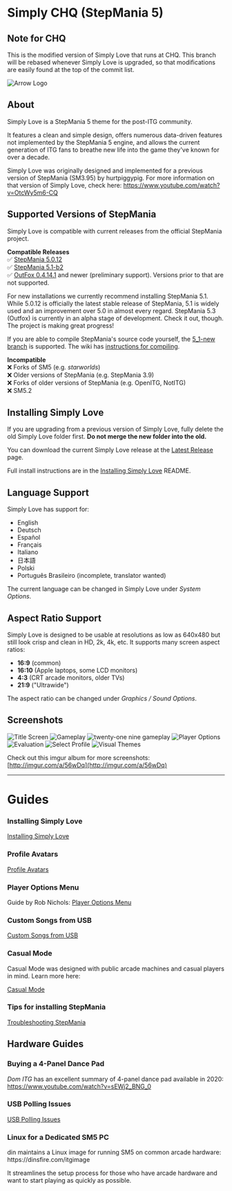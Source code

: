 # Simply CHQ (StepMania 5)

## Note for CHQ

This is the modified version of Simply Love that runs at CHQ. This branch will be rebased whenever Simply Love is upgraded, so that modifications are easily found at the top of the commit list.

![Arrow Logo](https://i.imgur.com/oZmxyGo.png)


## About

Simply Love is a StepMania 5 theme for the post-ITG community.

It features a clean and simple design, offers numerous data-driven features not implemented by the StepMania 5 engine, and allows the current generation of ITG fans to breathe new life into the game they've known for over a decade.

Simply Love was originally designed and implemented for a previous version of StepMania (SM3.95) by hurtpiggypig.  For more information on that version of Simply Love, check here:
https://www.youtube.com/watch?v=OtcWy5m6-CQ


## Supported Versions of StepMania

Simply Love is compatible with current releases from the official StepMania project.

**Compatible Releases**<br>
✅ [StepMania 5.0.12](https://github.com/stepmania/stepmania/releases/tag/v5.0.12)<br>
✅ [StepMania 5.1-b2](https://github.com/stepmania/stepmania/releases/tag/v5.1.0-b2)<br>
✅ [OutFox 0.4.14.1](https://projectoutfox.com/releases/0.4.14.1) and newer (preliminary support). Versions prior to that are not supported.<br>

For new installations we currently recommend installing StepMania 5.1. While
5.0.12 is officially the latest stable release of StepMania, 5.1 is widely used
and an improvement over 5.0 in almost every regard. StepMania 5.3 (Outfox) is
currently in an alpha stage of development. Check it out, though. The project
is making great progress!

If you are able to compile StepMania's source code yourself, the [5_1-new branch](https://github.com/stepmania/stepmania/tree/5_1-new/) is supported.  The wiki has [instructions for compiling](https://github.com/stepmania/stepmania/wiki/Compiling-StepMania).


**Incompatible**<br>
❌ Forks of SM5 (e.g. *starworlds*)<br>
❌ Older versions of StepMania (e.g. StepMania 3.9)<br>
❌ Forks of older versions of StepMania (e.g. OpenITG, NotITG)<br>
❌ SM5.2


## Installing Simply Love

If you are upgrading from a previous version of Simply Love, fully delete the old Simply Love folder first.  **Do not merge the new folder into the old.**

You can download the current Simply Love release at the [Latest Release](https://github.com/Simply-Love/Simply-Love-SM5/releases/latest) page.

Full install instructions are in the [Installing Simply Love](./Other/Documentation/InstallingSimplyLove-README.md) README.


## Language Support

Simply Love has support for:

  * English
  * Deutsch
  * Español
  * Français
  * Italiano
  * 日本語
  * Polski
  * Português Brasileiro (incomplete, translator wanted)

The current language can be changed in Simply Love under *System Options*.


## Aspect Ratio Support

Simply Love is designed to be usable at resolutions as low as 640x480 but still look crisp and clean in HD, 2k, 4k, etc.  It supports many screen aspect ratios:

  * <strong>16:9</strong> (common)
  * <strong>16:10</strong> (Apple laptops, some LCD monitors)
  * <strong>4:3</strong> (CRT arcade monitors, older TVs)
  * <strong>21:9</strong> ("Ultrawide")

The aspect ratio can be changed under *Graphics / Sound Options*.


## Screenshots

![Title Screen](https://i.imgur.com/txGZj2Ul.png)
![Gameplay](https://i.imgur.com/6PRBIHil.png)
![twenty-one nine gameplay](https://i.imgur.com/rl6WibDl.png)
![Player Options](https://i.imgur.com/Jk5A4LTl.png)
![Evaluation](https://i.imgur.com/VamMT1Ql.png)
![Select Profile](https://i.imgur.com/1SsDc90l.png)
![Visual Themes](https://i.imgur.com/AQeRafLl.png)

Check out this imgur album for more screenshots: [http://imgur.com/a/56wDq](http://imgur.com/a/56wDq)


---

# Guides

### Installing Simply Love

[Installing Simply Love](./Other/Documentation/InstallingSimplyLove-README.md)

### Profile Avatars

[Profile Avatars](./Other/Documentation/ProfileAvatars-README.md)

### Player Options Menu

Guide by Rob Nichols:
[Player Options Menu](https://robnicholsgames.com/2020/04/13/how-to-setup-stepmania-for-modern-dance-gaming/#menus)

### Custom Songs from USB

[Custom Songs from USB](./Other/Documentation/CustomSongsFromUSB-README.md)

### Casual Mode

<p>Casual Mode was designed with public arcade machines and casual players in mind. Learn more here:</p>

[Casual Mode](./Other/Documentation/CasualMode-README.md)

### Tips for installing StepMania

[Troubleshooting StepMania](./Other/Documentation/TroubleshootingStepMania-README.md)


## Hardware Guides

### Buying a 4-Panel Dance Pad

*Dom ITG* has an excellent summary of 4-panel dance pad available in 2020:<br/>
https://www.youtube.com/watch?v=sEWj2_BNG_0

### USB Polling Issues

[USB Polling Issues](./Other/Documentation/USBPollingIssues-README.md)

### Linux for a Dedicated SM5 PC

<p>
  din maintains a Linux image for running SM5 on common arcade hardware:<br/>
  https://dinsfire.com/itgimage
</p>

<p>
  It streamlines the setup process for those who have arcade hardware and
  want to start playing as quickly as possible.
</p>
